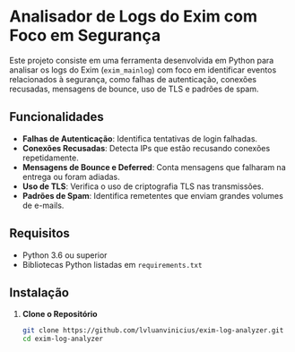 # Analisador de Logs do Exim com Foco em Segurança

Este projeto consiste em uma ferramenta desenvolvida em Python para analisar os logs do Exim (`exim_mainlog`) com foco em identificar eventos relacionados à segurança, como falhas de autenticação, conexões recusadas, mensagens de bounce, uso de TLS e padrões de spam.

## Funcionalidades

- **Falhas de Autenticação**: Identifica tentativas de login falhadas.
- **Conexões Recusadas**: Detecta IPs que estão recusando conexões repetidamente.
- **Mensagens de Bounce e Deferred**: Conta mensagens que falharam na entrega ou foram adiadas.
- **Uso de TLS**: Verifica o uso de criptografia TLS nas transmissões.
- **Padrões de Spam**: Identifica remetentes que enviam grandes volumes de e-mails.

## Requisitos

- Python 3.6 ou superior
- Bibliotecas Python listadas em `requirements.txt`

## Instalação

1. **Clone o Repositório**

   ```bash
   git clone https://github.com/lvluanvinicius/exim-log-analyzer.git
   cd exim-log-analyzer
   ```
